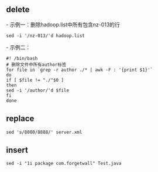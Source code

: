 ## delete

- 示例一：删除hadoop.list中所有包含nz-013的行
```
sed -i '/nz-013/'d hadoop.list
```

- 示例二：
```
#! /bin/bash
# 删除文件中所有author标签
for file in `grep -r author ./* | awk -F : '{print $1}'`
do
if [ $file != "./"$0 ]
then
sed -i '/author/'d $file
fi
done
```

## replace
```
sed 's/8080/8888/' server.xml
```
## insert
```
sed -i "1i package com.forgetwall" Test.java
```